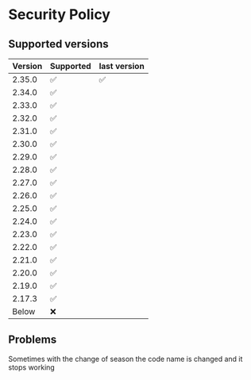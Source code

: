 # Security Policy

## Supported versions

| Version | Supported          | last version |
| ------- | ------------------ | ------------ |
| 2.35.0  | :white_check_mark: | :white_check_mark: |
| 2.34.0  | :white_check_mark: |
| 2.33.0  | :white_check_mark: |
| 2.32.0  | :white_check_mark: |
| 2.31.0  | :white_check_mark: |
| 2.30.0  | :white_check_mark: |
| 2.29.0  | :white_check_mark: |
| 2.28.0  | :white_check_mark: |
| 2.27.0  | :white_check_mark: |
| 2.26.0  | :white_check_mark: |
| 2.25.0  | :white_check_mark: |
| 2.24.0  | :white_check_mark: |
| 2.23.0  | :white_check_mark: |
| 2.22.0  | :white_check_mark: |
| 2.21.0  | :white_check_mark: |
| 2.20.0  | :white_check_mark: |
| 2.19.0  | :white_check_mark: |
| 2.17.3  | :white_check_mark: |
| Below   | :x:                |

## Problems

Sometimes with the change of season the code name is changed and it stops working

